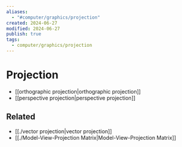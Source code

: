 ```yaml
---
aliases:
  - "#computer/graphics/projection"
created: 2024-06-27
modified: 2024-06-27
publish: true
tags:
  - computer/graphics/projection
---
```

# Projection
- [[orthographic projection|orthographic projection]]
- [[perspective projection|perspective projection]]

## Related
- [[./vector projection|vector projection]]
- [[./Model-View-Projection Matrix|Model-View-Projection Matrix]]